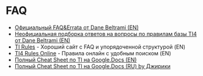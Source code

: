 # FAQ

* [Официальный FAQ&Errata от Dane Beltrami (EN)](https://docs.google.com/document/d/1_93kw7KkzvAXoQAxRioxo7iAt-Ar6BMIxdNf4Lv25rI/edit)
* [Неофициальная подборка ответов на вопросы по правилам базы TI4 от Dane Beltrami (EN)](https://docs.google.com/document/d/1Bgl9OpP-162sifCcratI9RtbOSTNXtFGnKEU_-89rZI/edit)
* [TI Rules](https://www.tirules.com/) - Хороший сайт с FAQ и упорядоченной структурой (EN)
* [TI4 Rules Online](https://ti4rules.github.io/) - Правила онлайн с удобным поиском (EN)
* [Полный Cheat Sheet по TI на Google.Docs (EN)](https://docs.google.com/spreadsheets/d/11sQx8tPPItgQyUE4kyaM1SleYNOTSiPTSTwDJ1XKTxQ/edit#gid=2112696531)
* [Полный Cheat Sheet по TI на Google.Docs (RU) by Джирики](https://docs.google.com/spreadsheets/d/1Qid8xI1j6Z1GIlJ4jqOq0J-F16nTj4nRjTvBIPdbF-g/edit#gid=2112696531)

